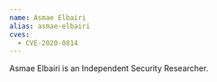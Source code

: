```yaml
---
name: Asmae Elbairi
alias: asmae-elbairi
cves:
  - CVE-2020-0814
---
```

Asmae Elbairi is an Independent Security Researcher.